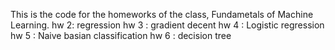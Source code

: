 This is the code for the homeworks of the class, Fundametals of Machine Learning.
hw 2: regression
hw 3 : gradient decent
hw 4 : Logistic regression
hw 5 : Naive basian classification
hw 6 : decision tree 

